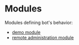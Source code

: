 # Modules

Modules defining bot's behavior:

- [demo module](modules/demo-module.md)
- [remote administration module](modules/remote-administration)
